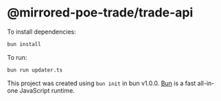 # @mirrored-poe-trade/trade-api

To install dependencies:

```bash
bun install
```

To run:

```bash
bun run updater.ts
```

This project was created using `bun init` in bun v1.0.0. [Bun](https://bun.sh) is a fast all-in-one JavaScript runtime.
